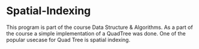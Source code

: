 # Spatial-Indexing
This program is part of the course Data Structure & Algorithms. As a part of the course a simple implementation of a QuadTree was done. One of the popular usecase for Quad Tree is spatial indexing.
